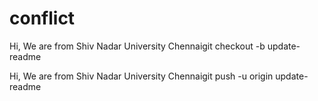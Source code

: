 # conflict

Hi, We are from Shiv Nadar University Chennaigit checkout -b update-readme

Hi, We are from Shiv Nadar University Chennaigit push -u origin update-readme
